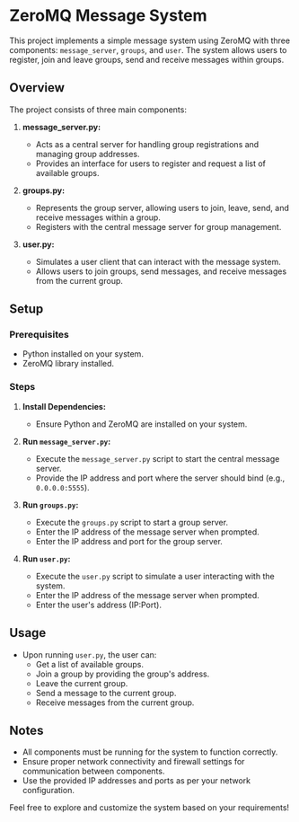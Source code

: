 # ZeroMQ Message System

This project implements a simple message system using ZeroMQ with three components: `message_server`, `groups`, and `user`. The system allows users to register, join and leave groups, send and receive messages within groups.

## Overview

The project consists of three main components:

1. **message_server.py:**
   - Acts as a central server for handling group registrations and managing group addresses.
   - Provides an interface for users to register and request a list of available groups.

2. **groups.py:**
   - Represents the group server, allowing users to join, leave, send, and receive messages within a group.
   - Registers with the central message server for group management.

3. **user.py:**
   - Simulates a user client that can interact with the message system.
   - Allows users to join groups, send messages, and receive messages from the current group.

## Setup

### Prerequisites
- Python installed on your system.
- ZeroMQ library installed.

### Steps

1. **Install Dependencies:**
   - Ensure Python and ZeroMQ are installed on your system.

2. **Run `message_server.py`:**
   - Execute the `message_server.py` script to start the central message server.
   - Provide the IP address and port where the server should bind (e.g., `0.0.0.0:5555`).

3. **Run `groups.py`:**
   - Execute the `groups.py` script to start a group server.
   - Enter the IP address of the message server when prompted.
   - Enter the IP address and port for the group server.

4. **Run `user.py`:**
   - Execute the `user.py` script to simulate a user interacting with the system.
   - Enter the IP address of the message server when prompted.
   - Enter the user's address (IP:Port).

## Usage

- Upon running `user.py`, the user can:
  - Get a list of available groups.
  - Join a group by providing the group's address.
  - Leave the current group.
  - Send a message to the current group.
  - Receive messages from the current group.

## Notes

- All components must be running for the system to function correctly.
- Ensure proper network connectivity and firewall settings for communication between components.
- Use the provided IP addresses and ports as per your network configuration.

Feel free to explore and customize the system based on your requirements!
